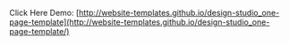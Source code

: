 Click Here
Demo: [http://website-templates.github.io/design-studio_one-page-template](http://website-templates.github.io/design-studio_one-page-template/)

